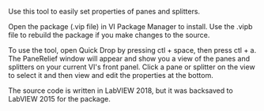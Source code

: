 Use this tool to easily set properties of panes and splitters.

Open the package (.vip file) in VI Package Manager to install. Use the .vipb file to rebuild the package if you make changes to the source.

To use the tool, open Quick Drop by pressing ctl + space, then press ctl + a. The PaneRelief window will appear and show you a view of the panes and splitters on your current VI's front panel. Click a pane or splitter on the view to select it and then view and edit the properties at the bottom.

The source code is written in LabVIEW 2018, but it was backsaved to LabVIEW 2015 for the package.